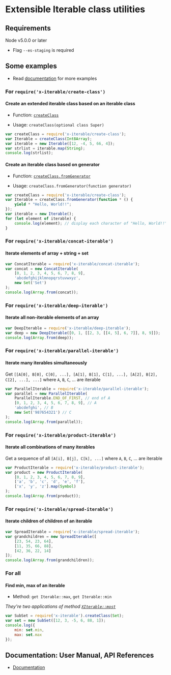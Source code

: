 
# Extensible Iterable class utilities

## Requirements

Node v5.0.0 or later
 - Flag `--es-staging` is required

## Some examples

 * Read [documentation](https://github.com/ksxnodemodules/x-iterable-documentation) for more examples

### For `require('x-iterable/create-class')`

#### Create an extended iterable class based on an iterable class

 - Function: [`createClass`](https://github.com/ksxnodemodules/x-iterable-documentation/blob/master/references/create-class/readme.md)

 - Usage: `createClass(optional class Super)`

```javascript
var createClass = require('x-iterable/create-class');
var Iterable = createClass(Int8Array);
var iterable = new Iterable([12, -4, 5, 66, 4]);
var strlist = iterable.map(String);
console.log(strlist);
```

#### Create an iterable class based on generator

 - Function: [`createClass.fromGenerator`](https://github.com/ksxnodemodules/x-iterable-documentation/blob/master/references/create-class/readme.md#function-createclassfromgenerator)

 - Usage: `createClass.fromGenerator(function generator)`

```javascript
var createClass = require('x-iterable/create-class');
var Iterable = createClass.fromGenerator(function * () {
	yield * "Hello, World!!";
});
var iterable = new Iterable();
for (let element of iterable) {
	console.log(element); // display each character of "Hello, World!!"
}
```

### For `require('x-iterable/concat-iterable')`

#### Iterate elements of array + string + set

```javascript
var ConcatIterable = require('x-iterable/concat-iterable');
var concat = new ConcatIterable(
	[0, 1, 2, 3, 4, 5, 6, 7, 8, 9],
	'abcdefghijklmnopqrstuvwxyz',
	new Set('Set')
);
console.log(Array.from(concat));
```

### For `require('x-iterable/deep-iterable')`

#### Iterate all non-iterable elements of an array

```javascript
var DeepIterable = require('x-iterable/deep-iterable');
var deep = new DeepIterable([0, 1, [[2, 3, [[4, 5], 6, 7]], 8, 9]]);
console.log(Array.from(deep));
```

### For `require('x-iterable/parallel-iterable')`

#### Iterate many iterables simultaneously

Get `[[A[0], B[0], C[0], ...], [A[1], B[1], C[1], ...], [A[2], B[2], C[2], ...], ...]` where `A`, `B`, `C`, ... are iterable

```javascript
var ParallelIterable = require('x-iterable/parallel-iterable');
var parallel = new ParallelIterable(
	ParallelIterable.END_OF_FIRST, // end of A
	[0, 1, 2, 3, 4, 5, 6, 7, 8, 9], // A
	'abcdefghi', // B
	new Set('987654321') // C
);
console.log(Array.from(parallel));
```

### For `require('x-iterable/product-iterable')`

#### Iterate all combinations of many iterables

Get a sequence of all `[A[i], B[j], C[k], ...]` where `A`, `B`, `C`, ... are iterable

```javascript
var ProductIterable = require('x-iterable/product-iterable');
var product = new ProductIterable(
	[0, 1, 2, 3, 4, 5, 6, 7, 8, 9],
	['a', 'b', 'c', 'd', 'e', 'f'],
	['x', 'y', 'z'].map(Symbol)
);
console.log(Array.from(product));
```

### For `require('x-iterable/spread-iterable')`

#### Iterate children of children of an iterable

```javascript
var SpreadIterable = require('x-iterable/spread-iterable');
var grandchildren = new SpreadIterable([
	[23, 54, 23, 64],
	[11, 35, 66, 88],
	[42, 36, 22, 14]
]);
console.log(Array.from(grandchildren));
```

### For all

#### Find min, max of an iterable

 - Method: `get Iterable::max`, `get Iterable::min`

*They're two applications of method [`XIterable::most`](https://github.com/ksxnodemodules/x-iterable-documentation/blob/master/references/create-class/x-iterable.md#method-most)*

```javascript
var SubSet = require('x-iterable').createClass(Set);
var set = new SubSet([12, 3, -5, 6, 88, 1]);
console.log({
	min: set.min,
	max: set.max
});
```

## Documentation: User Manual, API References
 - [Documentation](https://github.com/ksxnodemodules/x-iterable-documentation)
